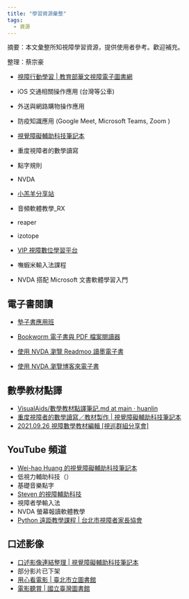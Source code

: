 ```yaml
---
title: "學習資源彙整"
tags: 
  - 資源
---
```


摘要：本文彙整所知視障學習資源，提供使用者參考。歡迎補充。

整理：蔡宗豪

* [視障行動學習 | 教育部華文視障電子圖書網](http://163.13.224.71/tuition.php#cw)
 * iOS 交通相關操作應用 (台灣等公車)
 * 外送與網路購物操作應用
 * 防疫知識應用 (Google Meet, Microsoft Teams, Zoom )

* [視覺障礙輔助科技筆記本](https://class.kh.edu.tw/19061/bulletin/msg_list/11)
 * 重度視障者的數學讀寫
 * 點字規則
 * NVDA
* [小羔羊分享站](https://lamb.tw/)
 * 音頻軟體教學_RX
 * reaper 
 * izotope
* [VIP 視障數位學習平台](http://vipel.colife.org.tw/index.aspx)
 * 嘸蝦米輸入法課程
 * NVDA 搭配 Microsoft 文書軟體學習入門

## 電子書閱讀
* [墊子書應用班](http://163.13.224.71/incpag.php?incpag=bbs0an.php&path=besb/tuition/110/ebooks&title=%B9%D4%A4l%AE%D1%C0%B3%A5%CE%AFZ#cw)

* [Bookworm 電子書與 PDF 檔案閱讀器](https://class.kh.edu.tw/19061/bulletin/msg_view/357)
* [使用 NVDA 瀏覽 Readmoo 讀墨電子書](https://class.kh.edu.tw/19061/bulletin/msg_view/330)
* [使用 NVDA 瀏覽博客來電子書](https://class.kh.edu.tw/19061/bulletin/msg_view/397)

## 數學教材點譯
* [VisualAids/數學教材點譯筆記.md at main · huanlin](https://github.com/huanlin/VisualAids/blob/main/MathML/%E6%95%B8%E5%AD%B8%E6%95%99%E6%9D%90%E8%BD%89%E8%AD%AF%E7%AD%86%E8%A8%98/%E6%95%B8%E5%AD%B8%E6%95%99%E6%9D%90%E8%BD%89%E8%AD%AF%E7%AD%86%E8%A8%98.md)
* [重度視障者的數學讀寫／教材製作 | 視覺障礙輔助科技筆記本](https://class.kh.edu.tw/19061/page/view/19)
* [2021.09.26 視障數學教材編輯 [視巡群組分享會]](https://www.youtube.com/watch?v=6FBsuVRm3g8)

## YouTube 頻道

* [Wei-hao Huang 的視覺障礙輔助科技筆記本](https://www.youtube.com/user/522992/playlists)
 * 低視力輔助科技（）
 * 基礎音樂點字
* [Steven 的視障輔助科技](https://www.youtube.com/channel/UCX3Har6T7yik3ECqck2umig/playlists)
 * 視障者學輸入法
 * NVDA 螢幕報讀軟體教學
* [Python 遠距教學課程 | 台北市視障者家長協會](https://www.youtube.com/playlist?list=PL57rySl-64r3E3Ew_CCxVZIqna77ftjYD)

## 口述影像

* [口述影像連結整理 | 視覺障礙輔助科技筆記本](https://class.kh.edu.tw/19061/bulletin/msg_view/349)
 * 部分影片已下架
* [用心看電影 | 臺北市立圖書館](https://blind.tpml.edu.tw/sp.asp?xdurl=superxd/go2movie.asp&mp=10&ctNode=295)
* [電影聽賞 | 國立臺灣圖書館](https://viis.ntl.edu.tw/viresouces/lp?cat=%E9%9B%BB%E5%BD%B1%E8%81%BD%E8%B3%9E)
